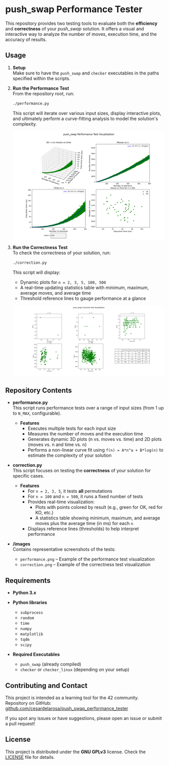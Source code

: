 # push_swap Performance Tester

This repository provides two testing tools to evaluate both the **efficiency** and **correctness** of your *push_swap* solution. It offers a visual and interactive way to analyze the number of moves, execution time, and the accuracy of results.


## Usage

1. **Setup**  
   Make sure to have the `push_swap` and `checker` executables in the paths specified within the scripts.

2. **Run the Performance Test**  
   From the repository root, run:
   ```bash
   ./performance.py
   ```
   This script will iterate over various input sizes, display interactive plots, and ultimately perform a curve-fitting analysis to model the solution's complexity.

   ![Performance Test](images/performance.png)

3. **Run the Correctness Test**  
   To check the correctness of your solution, run:
   ```bash
   ./correction.py
   ```
   This script will display:
   - Dynamic plots for `n = 2, 3, 5, 100, 500`  
   - A real-time updating statistics table with minimum, maximum, average moves, and average time  
   - Threshold reference lines to gauge performance at a glance

   ![Correction Test](images/correction.png)

## Repository Contents

- **performance.py**  
  This script runs performance tests over a range of input sizes (from 1 up to `N_MAX`, configurable).  
  - **Features**  
    - Executes multiple tests for each input size  
    - Measures the number of moves and the execution time  
    - Generates dynamic 3D plots (n vs. moves vs. time) and 2D plots (moves vs. n and time vs. n)  
    - Performs a non-linear curve fit using `f(n) = A*n^a + B*log(n)` to estimate the complexity of your solution  

- **correction.py**  
  This script focuses on testing the **correctness** of your solution for specific cases.  
  - **Features**  
    - For `n = 2, 3, 5`, it tests **all** permutations  
    - For `n = 100` and `n = 500`, it runs a fixed number of tests  
    - Provides real-time visualization:  
      - Plots with points colored by result (e.g., green for OK, red for KO, etc.)  
      - A statistics table showing minimum, maximum, and average moves plus the average time (in ms) for each `n`  
    - Displays reference lines (thresholds) to help interpret performance

- **/images**  
  Contains representative screenshots of the tests:
  - `performance.png` – Example of the performance test visualization  
  - `correction.png` – Example of the correctness test visualization

## Requirements

- **Python 3.x**  
- **Python libraries**  
  - `subprocess`  
  - `random`  
  - `time`  
  - `numpy`  
  - `matplotlib`  
  - `tqdm`  
  - `scipy`

- **Required Executables**  
  - `push_swap` (already compiled)  
  - `checker` or `checker_linux` (depending on your setup)

## Contributing and Contact

This project is intended as a learning tool for the 42 community.  
Repository on GitHub: [github.com/cesardelarosa/push_swap_performance_tester](https://github.com/cesardelarosa/push_swap_performance_tester)

If you spot any issues or have suggestions, please open an issue or submit a pull request!

## License

This project is distributed under the **GNU GPLv3** license. Check the [LICENSE](LICENSE) file for details.
